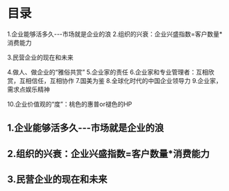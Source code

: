 # 目录
1.企业能够活多久---市场就是企业的浪
2.组织的兴衰：企业兴盛指数=客户数量*消费能力

3.民营企业的现在和未来

4.做人、做企业的“雅俗共赏”
5.企业家的责任
6.企业家和专业管理者：互相欣赏，互相信任，互相协作
7.国美为鉴
8.全球化时代的中国企业领导力
9.企业家，需求点娱乐精神

10.企业价值观的“度”：桃色的惠普or褪色的HP

## 1.企业能够活多久---市场就是企业的浪
## 2.组织的兴衰：企业兴盛指数=客户数量*消费能力
## 3.民营企业的现在和未来